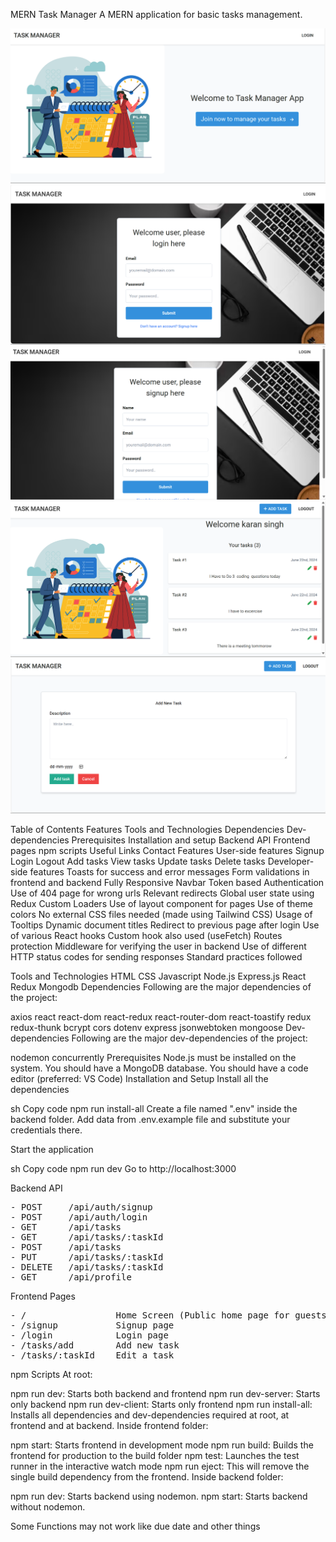 MERN Task Manager
A MERN application for basic tasks management.

![Dashboard](./frontend/src/components/Image/Dashboard.png)
![Login Page](./frontend/src/components/Image/Loginpage.png)
![Signup Page](./frontend/src/components/Image/Signup.png)
![User Interface](./frontend/src/components/Image/Ui.png)
![New Task](./frontend/src/components/Image/Newtask.png)

Table of Contents
Features
Tools and Technologies
Dependencies
Dev-dependencies
Prerequisites
Installation and setup
Backend API
Frontend pages
npm scripts
Useful Links
Contact
Features
User-side features
Signup
Login
Logout
Add tasks
View tasks
Update tasks
Delete tasks
Developer-side features
Toasts for success and error messages
Form validations in frontend and backend
Fully Responsive Navbar
Token based Authentication
Use of 404 page for wrong urls
Relevant redirects
Global user state using Redux
Custom Loaders
Use of layout component for pages
Use of theme colors
No external CSS files needed (made using Tailwind CSS)
Usage of Tooltips
Dynamic document titles
Redirect to previous page after login
Use of various React hooks
Custom hook also used (useFetch)
Routes protection
Middleware for verifying the user in backend
Use of different HTTP status codes for sending responses
Standard practices followed

Tools and Technologies
HTML
CSS
Javascript
Node.js
Express.js
React
Redux
Mongodb
Dependencies
Following are the major dependencies of the project:

axios
react
react-dom
react-redux
react-router-dom
react-toastify
redux
redux-thunk
bcrypt
cors
dotenv
express
jsonwebtoken
mongoose
Dev-dependencies
Following are the major dev-dependencies of the project:

nodemon
concurrently
Prerequisites
Node.js must be installed on the system.
You should have a MongoDB database.
You should have a code editor (preferred: VS Code)
Installation and Setup
Install all the dependencies

sh
Copy code
npm run install-all
Create a file named ".env" inside the backend folder. Add data from .env.example file and substitute your credentials there.

Start the application

sh
Copy code
npm run dev
Go to http://localhost:3000

Backend API

<pre>
- POST     /api/auth/signup
- POST     /api/auth/login
- GET      /api/tasks
- GET      /api/tasks/:taskId
- POST     /api/tasks
- PUT      /api/tasks/:taskId
- DELETE   /api/tasks/:taskId
- GET      /api/profile
</pre>

Frontend Pages

<pre>
- /                 Home Screen (Public home page for guests and private dashboard (tasks) for logged-in users)
- /signup           Signup page
- /login            Login page
- /tasks/add        Add new task
- /tasks/:taskId    Edit a task
</pre>

npm Scripts
At root:

npm run dev: Starts both backend and frontend
npm run dev-server: Starts only backend
npm run dev-client: Starts only frontend
npm run install-all: Installs all dependencies and dev-dependencies required at root, at frontend and at backend.
Inside frontend folder:

npm start: Starts frontend in development mode
npm run build: Builds the frontend for production to the build folder
npm test: Launches the test runner in the interactive watch mode
npm run eject: This will remove the single build dependency from the frontend.
Inside backend folder:

npm run dev: Starts backend using nodemon.
npm start: Starts backend without nodemon.

Some Functions may not work like due date and other things 

